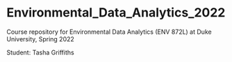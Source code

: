 # Environmental_Data_Analytics_2022

Course repository for Environmental Data Analytics (ENV 872L) at Duke University, Spring 2022

Student: Tasha Griffiths

